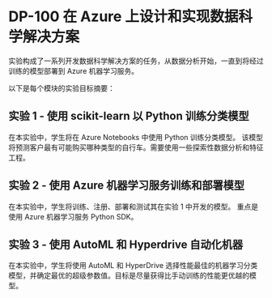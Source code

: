﻿# DP-100 在 Azure 上设计和实现数据科学解决方案

 实验构成了一系列开发数据科学解决方案的任务，从数据分析开始，一直到将经过训练的模型部署到 Azure 机器学习服务。 

以下是每个模块的实验目标摘要：

## 实验 1 - 使用 scikit-learn 以 Python 训练分类模型

在本实验中，学生将在 Azure Notebooks 中使用 Python 训练分类模型。  该模型将预测客户最有可能购买哪种类型的自行车。需要使用一些探索性数据分析和特征工程。 

## 实验 2 - 使用 Azure 机器学习服务训练和部署模型

在本实验中，学生将训练、注册、部署和测试其在实验 1 中开发的模型。  重点是使用 Azure 机器学习服务 Python SDK。

## 实验 3 - 使用 AutoML 和 Hyperdrive 自动化机器 

在本实验中，学生将使用 AutoML 和 HyperDrive 选择性能最佳的机器学习分类模型，并确定最优的超级参数值。目标是尽量获得比手动训练的性能更优越的模型。
